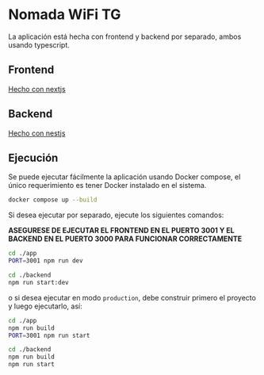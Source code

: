 # Nomada WiFi TG

La aplicación está hecha con frontend y backend por separado, ambos usando typescript.

## Frontend

[Hecho con nextjs](./app/README.md)

## Backend

[Hecho con nestjs](./backend/README.md)

## Ejecución

Se puede ejecutar fácilmente la aplicación usando Docker compose, el único requerimiento es tener Docker instalado en el sistema.

```bash
docker compose up --build
```

Si desea ejecutar por separado, ejecute los siguientes comandos:

**ASEGURESE DE EJECUTAR EL FRONTEND EN EL PUERTO 3001 Y EL BACKEND EN EL PUERTO 3000 PARA FUNCIONAR CORRECTAMENTE**

```bash
cd ./app
PORT=3001 npm run dev
```

```bash
cd ./backend
npm run start:dev
```

o si desea ejecutar en modo `production`, debe construir primero el proyecto y luego ejecutarlo, así:

```bash
cd ./app
npm run build
PORT=3001 npm run start
```

```bash
cd ./backend
npm run build
npm run start
```
